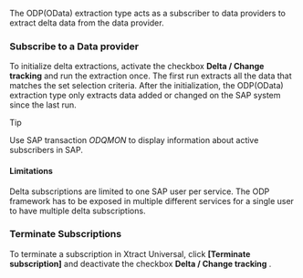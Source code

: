 The ODP(OData) extraction type acts as a subscriber to data providers to extract delta data from the data provider.

### Subscribe to a Data provider

To initialize delta extractions, activate the checkbox **Delta / Change tracking** and run the extraction once. The first run extracts all the data that matches the set selection criteria. After the initialization, the ODP(OData) extraction type only extracts data added or changed on the SAP system since the last run.

Tip

Use SAP transaction *ODQMON* to display information about active subscribers in SAP.

#### Limitations

Delta subscriptions are limited to one SAP user per service. The ODP framework has to be exposed in multiple different services for a single user to have multiple delta subscriptions.

### Terminate Subscriptions

To terminate a subscription in Xtract Universal, click **[Terminate subscription]** and deactivate the checkbox **Delta / Change tracking** .
